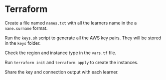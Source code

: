 # Terraform

Create a file named `names.txt` with all the learners name in the a `nane.surname` format.

Run the `keys.sh` script to generate all the AWS key pairs. They will be stored in the `keys` folder.

Check the region and instance type in the `vars.tf` file.

Run `terraform init` and `terraform apply` to create the instances.

Share the key and connection output with each learner.